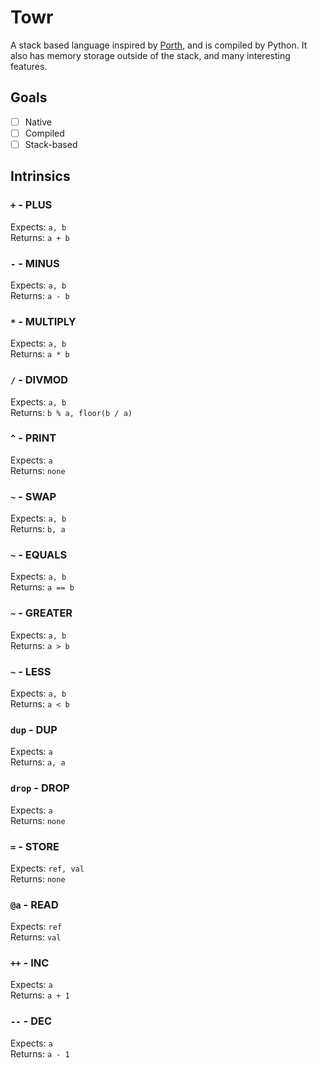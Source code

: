 # Towr

A stack based language inspired by [Porth](https://github.com/tsoding/porth), and is compiled by Python. It also has memory storage outside of the stack, and many interesting features.

## Goals

- [ ] Native
- [ ] Compiled
- [ ] Stack-based 

## Intrinsics

### `+` - PLUS
Expects: `a, b`\
Returns: `a + b`

### `-` - MINUS
Expects: `a, b`\
Returns: `a - b`

### `*` - MULTIPLY
Expects: `a, b`\
Returns: `a * b`

### `/` - DIVMOD
Expects: `a, b`\
Returns: `b % a, floor(b / a)`

### `^` - PRINT
Expects: `a`\
Returns: `none`

### `~` - SWAP
Expects: `a, b`\
Returns: `b, a`

### `~` - EQUALS
Expects: `a, b`\
Returns: `a == b`

### `~` - GREATER
Expects: `a, b`\
Returns: `a > b`

### `~` - LESS
Expects: `a, b`\
Returns: `a < b`

### `dup` - DUP
Expects: `a`\
Returns: `a, a`

### `drop` - DROP
Expects: `a`\
Returns: `none`

### `=` - STORE
Expects: `ref, val`\
Returns: `none`

### `@a` - READ
Expects: `ref`\
Returns: `val`

### `++` - INC
Expects: `a`\
Returns: `a + 1`

### `--` - DEC
Expects: `a`\
Returns: `a - 1`
